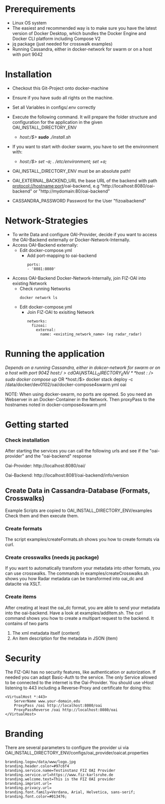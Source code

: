 # Prerequirements
- Linux OS system
- The easiest and recommended way is to make sure you have the latest version of Docker Desktop, which bundles the Docker Engine and Docker CLI platform including Compose V2
- jq package (just needed for crosswalk examples)
- Running Cassandra, either in docker-network for swarm or on a host with port 9042

# Installation
- Checkout this Git-Project onto docker-machine
- Ensure if you have sudo all rights on the machine.
- Set all Variables in configs/.env correctly
- Execute the following command. It will prepare the folder structure and configuration for the application in the given OAI_INSTALL_DIRECTORY_ENV
  - *host:/$> **sudo** ./install.sh*
- If you want to start with docker swarm, you have to set the environment with:
  - *host:/$> set -a; . /etc/environment; set +a;*

- OAI_INSTALL_DIRECTORY_ENV must be an absolute path!
- OAI_EXTERNAL_BACKEND_URL the base URL of the backend with path <protocol://hostname:port>/oai-backend, e.g "http://localhost:8080/oai-backend"  or "http://mydomain:80/oai-backend"
- CASSANDRA_PASSWORD Password for the User "fizoaibackend"

# Network-Strategies
- To write Data and configure OAI-Provider, decide if you want to access the OAI-Backend externally or Docker-Network-Internally.
- Access OAI-Backend externally:
  - Edit docker-compose.yml
    - Add port-mapping to oai-backend
      ```
      ports:
      - '8081:8080'
      ```
- Access OAI-Backend Docker-Network-Internally, join FIZ-OAI into existing Network
  - Check running Networks
      ```
      docker network ls
      ```
  - Edit docker-compose.yml
    - Join FIZ-OAI to exisiting Network
        ```
        networks:
          fizoai:
            external:
              name: <existing_network_name> (eg radar_radar)
        ```

# Running the application
  *Depends on a running Cassandra, either in dokcer-network for swarm or on a host with port 9042*
  *host:/$> cd OAI_INSTALL_DIRECTORY_ENV*  
  *host:/$> sudo docker compose up*
OR
  *host:/$> docker stack deploy -c /data/docker/dev0102/oai/docker-compose4swarm.yml oai

NOTE: When using docker-swarm, no ports are opened. So you need an Webserver in an Docker-Container in the Network. 
Then proxyPass to the hostnames noted in docker-compose4swarm.yml

# Getting started

### Check installation
After starting the services you can call the following urls and see if the "oai-provider" and the "oai-backend" response

Oai-Provider: http://localhost:8080/oai/

Oai-Backend: http://localhost:8081/oai-backend/info/version

## Create Data in Cassandra-Database (Formats, Crosswalks)
Example Scripts are copied to OAI_INSTALL_DIRECTORY_ENV/examples
Check them and then execute them.

### Create formats
The script examples/createFormats.sh shows you how to create formats via curl.

### Create crosswalks (needs jq package)
If you want to automatically transform your metadata into other formats, you can use crosswalks. 
The commands in examples/createCrosswalks.sh shows you how Radar metadata can be transformed into oai_dc and datacite via XSLT.

### Create items
After creating at least the oai_dc format, you are able to send your metadata into the oai-backend.
Have a look at examples/addItem.sh. The curl command shows you how to create a multipart request to the backend. It contains of two parts  
1) The xml metadata itself  (content)  
2) An item description for the metadata in JSON (item)  



# Security
The FIZ-OAI has no security features, like authentication or autorization. If needed you can adapt Basic-Auth to the service.
The only Service allowed to be connected to the internet is the Oai-Provider. You should use vHost listening to 443 including a Reverse-Proxy and certificate for doing this:  

    <VirtualHost *:443>
        ServerName www.your-domain.edu
        ProxyPass /oai http://localhost:8080/oai
        ProxyPassReverse /oai http://localhost:8080/oai
    </VirtualHost>


# Branding
There are several parameters to configure the provider ui via
OAI_INSTALL_DIRECTORY_ENV/configs/oai_provider/oaicat.properties

```
branding.logo=/data/www/logo.jpg
branding.header.color=#97c6f4
branding.service.name=Testinstanz FIZ OAI Provider
branding.service.url=https://www.fiz-karlsruhe.de
branding.welcome.text=This is the FIZ OAI provider
branding.imprint.url=
branding.privacy.url=
branding.font.family=Verdana, Arial, Helvetica, sans-serif;
branding.font.color=#013476;
```


